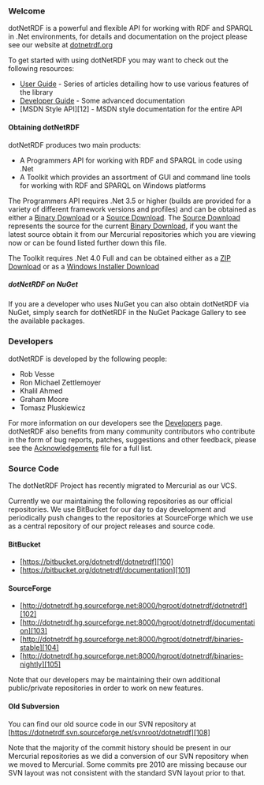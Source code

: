 ### Welcome

dotNetRDF is a powerful and flexible API for working with RDF and SPARQL in .Net environments, for 
details and documentation on the project please see our website at [dotnetrdf.org][1]

To get started with using dotNetRDF you may want to check out the following resources:

 - [User Guide][10] - Series of articles detailing how to use various features of the library
 - [Developer Guide][11] - Some advanced documentation
 - [MSDN Style API][12] - MSDN style documentation for the entire API

#### Obtaining dotNetRDF

dotNetRDF produces two main products:

 - A Programmers API for working with RDF and SPARQL in code using .Net
 - A Toolkit which provides an assortment of GUI and command line tools for working with RDF and SPARQL on Windows platforms

The Programmers API requires .Net 3.5 or higher (builds are provided for a variety of different framework versions and profiles) and can be obtained as either a [Binary Download][20] or a [Source Download][21].  The [Source Download][21] represents the source for the current [Binary Download][20], if you want the latest source obtain it from our Mercurial repositories which you are viewing now or can be found listed further down this file.

The Toolkit requires .Net 4.0 Full and can be obtained either as a [ZIP Download][25] or as a [Windows Installer Download][26]

##### dotNetRDF on NuGet

If you are a developer who uses NuGet you can also obtain dotNetRDF via NuGet, simply search for dotNetRDF in the NuGet Package Gallery to see the available packages.

### Developers

dotNetRDF is developed by the following people:

 - Rob Vesse
 - Ron Michael Zettlemoyer
 - Khalil Ahmed
 - Graham Moore
 - Tomasz Pluskiewicz

For more information on our developers see the [Developers][30] page.  dotNetRDF also benefits from many community contributors who contribute in the form of bug reports, patches, suggestions and other feedback, please see the [Acknowledgements][31] file for a full list.

### Source Code

The dotNetRDF Project has recently migrated to Mercurial as our VCS.

Currently we our maintaining the following repositories as our official repositories.  We use BitBucket
for our day to day development and periodically push changes to the repositories at SourceForge which
we use as a central repository of our project releases and source code.

#### BitBucket

 - [https://bitbucket.org/dotnetrdf/dotnetrdf][100]
 - [https://bitbucket.org/dotnetrdf/documentation][101]

#### SourceForge

 - [http://dotnetrdf.hg.sourceforge.net:8000/hgroot/dotnetrdf/dotnetrdf][102]
 - [http://dotnetrdf.hg.sourceforge.net:8000/hgroot/dotnetrdf/documentation][103]
 - [http://dotnetrdf.hg.sourceforge.net:8000/hgroot/dotnetrdf/binaries-stable][104]
 - [http://dotnetrdf.hg.sourceforge.net:8000/hgroot/dotnetrdf/binaries-nightly][105]

Note that our developers may be maintaining their own additional public/private repositories in order 
to work on new features.

#### Old Subversion

You can find our old source code in our SVN repository at
[https://dotnetrdf.svn.sourceforge.net/svnroot/dotnetrdf][108]

Note that the majority of the commit history should be present in our Mercurial repositories as we did a conversion
of our SVN repository when we moved to Mercurial.  Some commits pre 2010 are missing because our SVN layout
was not consistent with the standard SVN layout prior to that.

[1]: http://www.dotnetrdf.org

[10]: http://www.dotnetrdf.org/content.asp?pageID=User%20Guide
[11]: http://www.dotnetrdf.org/content.asp?pageID=Developer%20Guide

[20]: http://www.dotnetrdf.org/content.asp?pageID=Download%20dotNetRDF
[21]: http://www.dotnetrdf.org/content.asp?pageID=Download%20dotnetRDF%20Source

[25]: http://www.dotnetrdf.org/content.asp?pageID=Download%20dotNetRDF%20Toolkit%20for%20Windows
[26]: http://www.dotnetrdf.org/content.asp?pageID=Download%20dotNetRDF%20Toolkit%20Installer

[30]: http://www.dotnetrdf.org/content.asp?pageID=Developers
[31]: https://bitbucket.org/dotnetrdf/dotnetrdf/src/tip/Acknowledgments.txt?at=default

[100]: https://bitbucket.org/dotnetrdf/dotnetrdf
[101]: https://bitbucket.org/dotnetrdf/documentation
[102]: http://dotnetrdf.hg.sourceforge.net:8000/hgroot/dotnetrdf/dotnetrdf
[103]: http://dotnetrdf.hg.sourceforge.net:8000/hgroot/dotnetrdf/documentation
[104]: http://dotnetrdf.hg.sourceforge.net:8000/hgroot/dotnetrdf/binaries-stable
[105]: http://dotnetrdf.hg.sourceforge.net:8000/hgroot/dotnetrdf/binaries-nightly
[106]: https://dotnetrdf.svn.sourceforge.net/svnroot/dotnetrdf